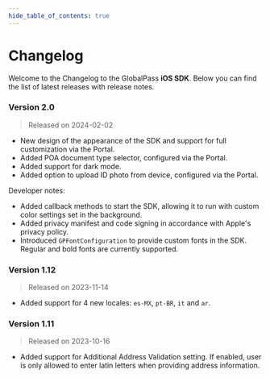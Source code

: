 ```yaml
---
hide_table_of_contents: true
---
```


# Changelog

Welcome to the Changelog to the GlobalPass **iOS SDK**. Below you can find the list of latest releases with release notes.

### Version 2.0

> Released on 2024-02-02

- New design of the appearance of the SDK and support for full customization via the Portal.
- Added POA document type selector, configured via the Portal.
- Added support for dark mode.
- Added option to upload ID photo from device, configured via the Portal.

Developer notes:
- Added callback methods to start the SDK, allowing it to run with custom color settings set in the background.
- Added privacy manifest and code signing in accordance with Apple's privacy policy.
- Introduced `GPFontConfiguration` to provide custom fonts in the SDK. Regular and bold fonts are currently supported.

### Version 1.12

> Released on 2023-11-14

- Added support for 4 new locales: `es-MX`, `pt-BR`, `it` and `ar`.

### Version 1.11

> Released on 2023-10-16

- Added support for Additional Address Validation setting. If enabled, user is only allowed to enter latin letters when providing address information.
